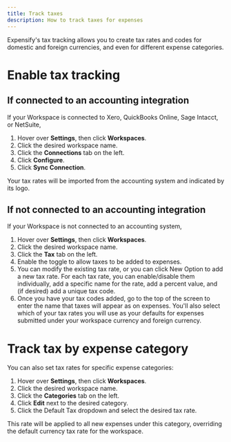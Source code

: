 ```yaml
---
title: Track taxes
description: How to track taxes for expenses
---
```


Expensify's tax tracking allows you to create tax rates and codes for domestic and foreign currencies, and even for different expense categories. 

# Enable tax tracking 

## If connected to an accounting integration

If your Workspace is connected to Xero, QuickBooks Online, Sage Intacct, or NetSuite, 

1. Hover over **Settings**, then click **Workspaces**.
2. Click the desired workspace name.
3. Click the **Connections** tab on the left.
4. Click **Configure**.
5. Click **Sync Connection**. 

Your tax rates will be imported from the accounting system and indicated by its logo.

## If not connected to an accounting integration

If your Workspace is not connected to an accounting system, 

1. Hover over **Settings**, then click **Workspaces**.
2. Click the desired workspace name.
3. Click the **Tax** tab on the left.
4. Enable the toggle to allow taxes to be added to expenses.
5. You can modify the existing tax rate, or you can click New Option to add a new tax rate. For each tax rate, you can enable/disable them individually, add a specific name for the rate, add a percent value, and (if desired) add a unique tax code. 
6. Once you have your tax codes added, go to the top of the screen to enter the name that taxes will appear as on expenses. You'll also select which of your tax rates you will use as your defaults for expenses submitted under your workspace currency and foreign currency. 

# Track tax by expense category

You can also set tax rates for specific expense categories:

1. Hover over **Settings**, then click **Workspaces**.
2. Click the desired workspace name.
3. Click the **Categories** tab on the left.
4. Click **Edit** next to the desired category.
5. Click the Default Tax dropdown and select the desired tax rate.

This rate will be applied to all new expenses under this category, overriding the default currency tax rate for the workspace.
